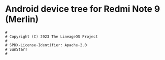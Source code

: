 # Android device tree for Redmi Note 9 (Merlin)

```
#
# Copyright (C) 2023 The LineageOS Project
#
# SPDX-License-Identifier: Apache-2.0
# SunStar!
#
```
